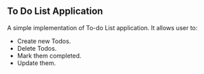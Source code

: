 ## To Do List Application

A simple implementation of To-do List application.
It allows user to:
* Create new Todos.
* Delete Todos.
* Mark them completed.
* Update them.

